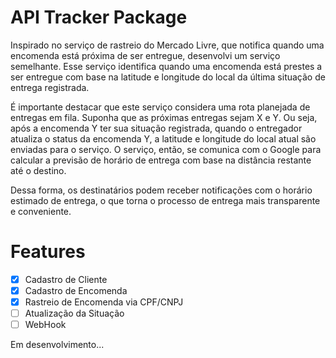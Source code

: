 # API Tracker Package


Inspirado no serviço de rastreio do Mercado Livre, que notifica quando uma encomenda está próxima de ser entregue, desenvolvi um serviço semelhante. Esse serviço identifica quando uma encomenda está prestes a ser entregue com base na latitude e longitude do local da última situação de entrega registrada.

É importante destacar que este serviço considera uma rota planejada de entregas em fila. Suponha que as próximas entregas sejam X e Y. Ou seja, após a encomenda Y ter sua situação registrada, quando o entregador atualiza o status da encomenda Y, a latitude e longitude do local atual são enviadas para o serviço. O serviço, então, se comunica com o Google para calcular a previsão de horário de entrega com base na distância restante até o destino.

Dessa forma, os destinatários podem receber notificações com o horário estimado de entrega, o que torna o processo de entrega mais transparente e conveniente.


# Features

- [x] Cadastro de Cliente
- [x] Cadastro de Encomenda
- [x] Rastreio de Encomenda via CPF/CNPJ
- [ ] Atualização da Situação
- [ ] WebHook

Em desenvolvimento...